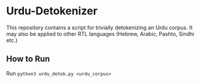 # Urdu-Detokenizer

This repository contains a script for trivially detokenizing an Urdu corpus. It may also be applied to other RTL languages (Hebrew, Arabic, Pashto, Sindhi etc.)

## How to Run

Run `python3 urdu_detok.py <urdu_corpus>` 

